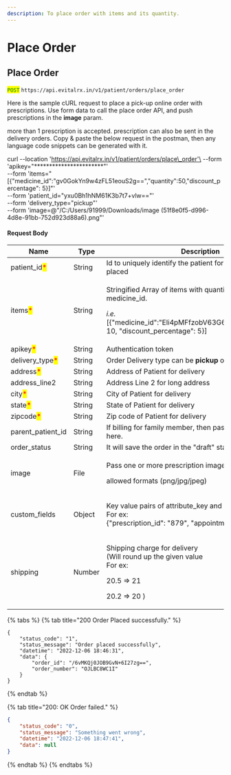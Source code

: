 ```yaml
---
description: To place order with items and its quantity.
---
```


# Place Order

## Place Order

<mark style="color:green;">`POST`</mark> `https://api.evitalrx.in/v1/patient/orders/place_order`

Here is the sample cURL request to place a pick-up online order with prescriptions. Use form data to call the place order API, and push prescriptions in the **image** param.

more than 1 prescription is accepted. prescription can also be sent in the delivery orders. Copy & paste the below request in the postman, then any language code snippets can be generated with it.



curl --location 'https://api.evitalrx.in/v1/patient/orders/place\_order'\
\--form 'apikey="\*\*\*\*\*\*\*\*\*\*\*\*\*\*\*\*\*\*\*\*\*\*\*"'\
\--form 'items="\[{"medicine\_id":"gv0GokYn9w4zFL51eouS2g==","quantity":50,"discount\_percentage": 5}]"'\
\--form 'patient\_id="yxu0Bh1hNM61K3b7t7+vlw=="'\
\--form 'delivery\_type="pickup"'\
\--form 'image=@"/C:/Users/91999/Downloads/image (51f8e0f5-d996-4d8e-91bb-752d923d88a6).png"'



#### Request Body

| Name                                             | Type   | Description                                                                                                                                                                           |
| ------------------------------------------------ | ------ | ------------------------------------------------------------------------------------------------------------------------------------------------------------------------------------- |
| patient\_id<mark style="color:red;">\*</mark>    | String | Id to uniquely identify the patient for whom the order is placed                                                                                                                      |
| items<mark style="color:red;">\*</mark>          | String | <p>Stringified Array of items with quantity (in pills) and medicine_id.</p><p><em>i.e.</em> [{"medicine_id":"Eli4pMFfzobV63G67jtjZw==","quantity": 10, "discount_percentage": 5}]</p> |
| apikey<mark style="color:red;">\*</mark>         | String | Authentication token                                                                                                                                                                  |
| delivery\_type<mark style="color:red;">\*</mark> | String | Order Delivery type can be **pickup** or **delivery**                                                                                                                                 |
| address<mark style="color:red;">\*</mark>        | String | Address of Patient for delivery                                                                                                                                                       |
| address\_line2                                   | String | Address Line 2 for long address                                                                                                                                                       |
| city<mark style="color:red;">\*</mark>           | String | City of Patient for delivery                                                                                                                                                          |
| state<mark style="color:red;">\*</mark>          | String | State of Patient for delivery                                                                                                                                                         |
| zipcode<mark style="color:red;">\*</mark>        | String | Zip code of Patient for delivery                                                                                                                                                      |
| parent\_patient\_id                              | String | If billing for family member, then pass parent patient's ID here.                                                                                                                     |
| order\_status                                    | String | It will save the order in the "draft" status.                                                                                                                                         |
| image                                            | File   | <p>Pass one or more prescription images in FormData.</p><p></p><p>allowed formats (png/jpg/jpeg)</p>                                                                                  |
| custom\_fields                                   | Object | <p>Key value pairs of attribute_key and it's value.<br>For ex: <br>{"prescription_id": "879", "appointment_id": "123"}</p>                                                            |
| shipping                                         | Number | <p>Shipping charge for delivery<br>(Will round up the given value<br>For ex: </p><p>20.5 => 21</p><p>20.2 => 20 )</p>                                                                 |



{% tabs %}
{% tab title="200 Order Placed successfully." %}
```
{
    "status_code": "1",
    "status_message": "Order placed successfully",
    "datetime": "2022-12-06 18:46:31",
    "data": {
        "order_id": "/6vMKQj0JOB9GvN+6I27zg==",
        "order_number": "OJLBC8WC1I"
    }
}
```
{% endtab %}

{% tab title="200: OK Order failed." %}
```json
{
    "status_code": "0",
    "status_message": "Something went wrong",
    "datetime": "2022-12-06 18:47:41",
    "data": null
}
```
{% endtab %}
{% endtabs %}

